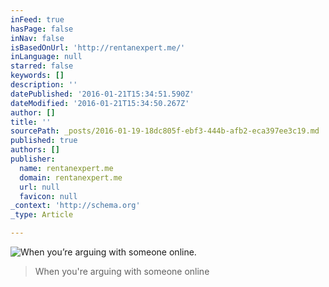 ```yaml
---
inFeed: true
hasPage: false
inNav: false
isBasedOnUrl: 'http://rentanexpert.me/'
inLanguage: null
starred: false
keywords: []
description: ''
datePublished: '2016-01-21T15:34:51.590Z'
dateModified: '2016-01-21T15:34:50.267Z'
author: []
title: ''
sourcePath: _posts/2016-01-19-18dc805f-ebf3-444b-afb2-eca397ee3c19.md
published: true
authors: []
publisher:
  name: rentanexpert.me
  domain: rentanexpert.me
  url: null
  favicon: null
_context: 'http://schema.org'
_type: Article

---
```

![When you’re arguing with someone online.](https://s3-us-west-2.amazonaws.com/the-grid-img/p/3205a6109a27fdcc54356808623504b0f8b34607.gif)

> When you're arguing with someone online